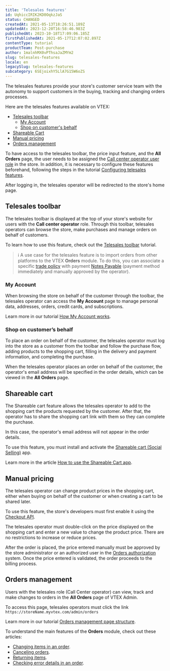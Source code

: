```yaml
---
title: 'Telesales features'
id: UqhiccIRIK2KD0OqkzJaS
status: CHANGED
createdAt: 2021-05-13T18:26:51.189Z
updatedAt: 2023-12-20T16:58:46.983Z
publishedAt: 2023-10-18T17:09:06.185Z
firstPublishedAt: 2021-05-17T12:07:02.897Z
contentType: tutorial
productTeam: Post-purchase
author: 1malnhMX0vPThsaJaZMYm2
slug: telesales-features
locale: en
legacySlug: telesales-features
subcategory: 6SEjoixhY5LlA7G15W6oZS
---
```


The telesales features provide your store's customer service team with the autonomy to support customers in the buying, tracking and changing orders processes.

Here are the telesales features available on VTEX:

- [Telesales toolbar](#telesales-toolbar)
    - [My Account](#my-account)
    - [Shop on customer's behalf](#shop-on-customers-behalf)
- [Shareable Cart](#shareable-cart)
- [Manual pricing](#manual-pricing)
- [Orders management](#orders-management)

To have access to the telesales toolbar, the price input feature, and the **All Orders** page, the user needs to be assigned the [Call center operator user role](https://help.vtex.com/en/tutorial/como-criar-um-usuario-de-televendas--frequentlyAskedQuestions_4227) in the store. In addition, it is necessary to configure these features beforehand, following the steps in the tutorial [Configuring telesales features](https://help.vtex.com/en/tutorial/como-configurar-as-funcionalidades-de-televendas--76FNgQP2Glc4umMJ5Yr50R).

After logging in, the telesales operator will be redirected to the store's home page.

## Telesales toolbar

The telesales toolbar is displayed at the top of your store's website for users with the **Call center operator** role. Through this toolbar, telesales operators can browse the store, make purchases and manage orders on behalf of customers.

To learn how to use this feature, check out the [Telesales toolbar](https://help.vtex.com/en/tutorial/usando-e-customizando-toolbar-de-televendas--tutorials_5500) tutorial.

>ℹ️ A use case for the telesales feature is to import orders from other platforms to the VTEX **Orders** module. To do this, you can associate a specific [trade policy](https://help.vtex.com/en/tutorial/creating-a-sales-policy--563tbcL0TYKEKeOY4IAgAE) with payment [Notes Payable](https://help.vtex.com/en/tutorial/setting-up-payments-with-notes-payable--5pW7avTwtyQcMu4uiW8quQ) (payment method immediately and manually approved by the operator).

### My Account

When browsing the store on behalf of the customer through the toolbar, the telesales operator can access the **My Account** page to manage personal data, addresses, orders, credit cards, and subscriptions.

Learn more in our tutorial [How My Account works](https://help.vtex.com/en/tutorial/how-does-my-account-work--2BQ3GiqhqGJTXsWVuio3Xh).

### Shop on customer’s behalf

To place an order on behalf of the customer, the telesales operator must log into the store as a customer from the toolbar and follow the purchase flow, adding products to the shopping cart, filling in the delivery and payment information, and completing the purchase.

When the telesales operator places an order on behalf of the customer, the operator's email address will be specified in the order details, which can be viewed in the **All Orders** page.

## Shareable cart

The Shareable cart feature allows the telesales operator to add to the shopping cart the products requested by the customer. After that, the operator has to share the shopping cart link with them so they can complete the purchase.

In this case, the operator's email address will not appear in the order details.

To use this feature, you must install and activate the [Shareable cart (Social Selling)](https://help.vtex.com/en/tutorial/como-ativar-o-app-carrinho-compartilhavel--1lS3fQdXpOoC0BTeVhydfg) app.

Learn more in the article [How to use the Shareable Cart app](https://help.vtex.com/en/tutorial/como-usar-o-app-carrinho-compartilhavel--3ePPpkmeZ96GXbeIoGZbTN).

## Manual pricing

The telesales operator can change product prices in the shopping cart, either when buying on behalf of the customer or when creating a cart to be shared later.

To use this feature, the store's developers must first enable it using the [Checkout API](https://developers.vtex.com/docs/api-reference/checkout-api#post-/api/checkout/pvt/configuration/orderForm).

The telesales operator must double-click on the price displayed on the shopping cart and enter a new value to change the product price. There are no restrictions to increase or reduce prices.

After the order is placed, the price entered manually must be approved by the store administrator or an authorized user in the [Orders authorization](https://help.vtex.com/en/tutorial/how-order-authorization-works--3MBK6CmKHAuUjMBieDU0pn) system. Once the price entered is validated, the order proceeds to the billing process.

## Orders management

Users with the telesales role (Call Center operator) can view, track and make changes to orders in the **All Orders** page of VTEX Admin.

To access this page, telesales operators must click the link `https://storeName.myvtex.com/admin/orders`

Learn more in our tutorial [Orders management page structure](https://help.vtex.com/en/tutorial/estrutura-da-pagina-do-oms--2dDZmUUFXWeyQ4s2gqiY0A#todos-os-pedidos).

To understand the main features of the **Orders** module, check out these articles:

- [Changing items in an order](https://help.vtex.com/en/tutorial/como-fazer-a-alteracao-de-itens--tutorials_190).
- [Canceling orders](https://help.vtex.com/en/tutorial/como-cancelar-pedido--tutorials_186).
- [Returning items](https://help.vtex.com/en/tutorial/como-fazer-a-devolucao-de-itens--tutorials_191).
- [Checking error details in an order](https://help.vtex.com/en/tutorial/como-verificar-detalhes-de-erros-nos-pedidos--frequentlyAskedQuestions_6718).
